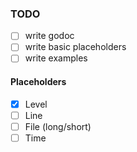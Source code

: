 ### TODO

- [ ] write godoc
- [ ] write basic placeholders
- [ ] write examples

#### Placeholders

- [x] Level
- [ ] Line
- [ ] File (long/short)
- [ ] Time
